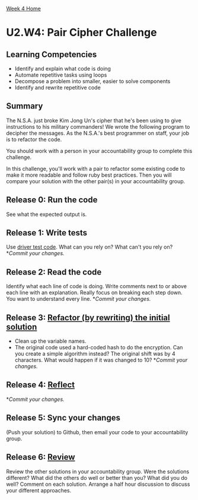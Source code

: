 [Week 4 Home](./)

# U2.W4: Pair Cipher Challenge

## Learning Competencies
- Identify and explain what code is doing
- Automate repetitive tasks using loops
- Decompose a problem into smaller, easier to solve components
- Identify and rewrite repetitive code

## Summary
The N.S.A. just broke Kim Jong Un's cipher that he's been using to give instructions to his military commanders! We wrote the following program to decipher the messages. As the N.S.A.'s best programmer on staff, your job is to refactor the code. 

You should work with a person in your accountability group to complete this challenge.

In this challenge, you'll work with a pair to refactor some existing code to make it more readable and follow ruby best practices. Then you will compare your solution with the other pair(s) in your accountability group. 

## Release 0: Run the code 
See what the expected output is.

## Release 1: Write tests 
Use [driver test code](../../references/driver_code.md). What can you rely on? What can't you rely on? **Commit your changes.*
## Release 2: Read the code
Identify what each line of code is doing. 
Write comments next to or above each line with an explanation.
Really focus on breaking each step down. You want to understand every line. **Commit your changes.*
## Release 3: [Refactor (by rewriting) the initial solution](../../references/refactoring.md)
  - Clean up the variable names. 
  - The original code used a hard-coded hash to do the encryption. Can you create a simple algorithm instead? The original shift was by 4 characters. What would happen if it was changed to 10? **Commit your changes.*

## Release 4: [Reflect](../../references/reflection_guidelines.md) 
**Commit your changes.*
## Release 5: Sync your changes 
(Push your solution) to Github, then email your code to your accountability group.
## Release 6: [Review](../../references/review.md) 
Review the other solutions in your accountability group. Were the solutions different? What did the others do well or better than you? What did you do well? Comment on each solution. Arrange a half hour discussion to discuss your different approaches.  
